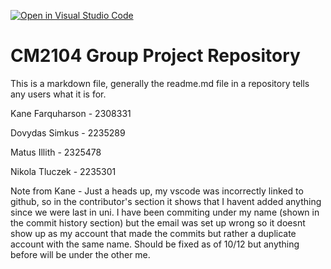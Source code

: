 [![Open in Visual Studio Code](https://classroom.github.com/assets/open-in-vscode-2e0aaae1b6195c2367325f4f02e2d04e9abb55f0b24a779b69b11b9e10269abc.svg)](https://classroom.github.com/online_ide?assignment_repo_id=16720469&assignment_repo_type=AssignmentRepo)
# CM2104 Group Project Repository
This is a markdown file, generally the readme.md file in a repository tells any users what it is for. 

Kane Farquharson - 2308331


Dovydas Simkus - 2235289


Matus Illith - 2325478


Nikola Tluczek - 2235301



Note from Kane - Just a heads up, my vscode was incorrectly linked to github, so in the contributor's section it shows that I havent added anything since we were last in uni. I have been commiting under my name (shown in the commit history section) but the email was set up wrong so it doesnt show up as my account that made the commits but rather a duplicate account with the same name. Should be fixed as of 10/12 but anything before will be under the other me.
